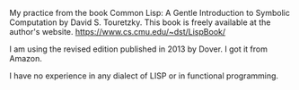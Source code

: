 My practice from the book Common Lisp: A Gentle Introduction to Symbolic Computation by David S. Touretzky. 
This book is freely available at the author's website.
https://www.cs.cmu.edu/~dst/LispBook/

I am using the revised edition published in 2013 by Dover. I got it from Amazon.

I have no experience in any dialect of LISP or in functional programming.
